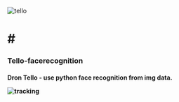 ﻿![tello](https://user-images.githubusercontent.com/75309502/208018549-84e05142-e34a-4741-b7f2-125fa16c565e.jpeg)
# # <h3>Tello-facerecognition
<h4> Dron Tello - use python face recognition from img data.<br>
  
![tracking](https://user-images.githubusercontent.com/75309502/208018892-84a6b908-7c7a-4425-ba51-27cf61ee6d2c.jpg)

